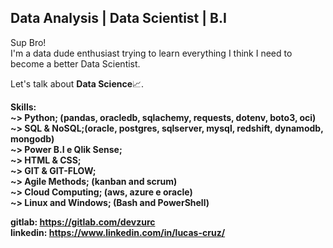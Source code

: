 ## Data Analysis | Data Scientist | B.I
<p>
  Sup Bro! <br>
I'm a data dude enthusiast trying to learn everything I think I need to become a better Data Scientist.
</p>


<p>
  Let's talk about <b>Data Science</b>📈.
</p>
<p>
  <b>Skills:</br>
    <b>~></b> Python; (pandas, oracledb, sqlachemy, requests, dotenv, boto3, oci)<br>
    <b>~></b> SQL  & NoSQL;(oracle, postgres, sqlserver, mysql, redshift, dynamodb, mongodb)<br>
    <b>~></b> Power B.I e Qlik Sense; <br>
    <b>~></b> HTML & CSS;<br>
    <b>~></b> GIT  & GIT-FLOW;<br>
    <b>~></b> Agile Methods; (kanban and scrum)<br>
    <b>~></b> Cloud Computing; (aws, azure e oracle)<br>
    <b>~></b> Linux and Windows; (Bash and PowerShell)<br>
</p>

<b>gitlab: https://gitlab.com/devzurc</b><br>
<b>linkedin: https://www.linkedin.com/in/lucas-cruz/</b>


